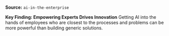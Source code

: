 **Source:** `ai-in-the-enterprise`

**Key Finding: Empowering Experts Drives Innovation**
Getting AI into the hands of employees who are closest to the processes and problems can be more powerful than building generic solutions.
